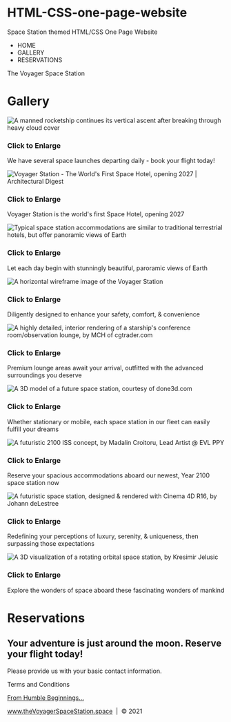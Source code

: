 # HTML-CSS-one-page-website
Space Station themed HTML/CSS One Page Website
<!DOCTYPE html>
<html>
<head>
  <title>The Voyager Space Station | Resort</title>
</head>
<body>
  <ul>
    <a href="#home"></a>
    <li>HOME</li><a href="#gallery"></a>
    <li>GALLERY</li><a href="#contact"></a>
    <li>RESERVATIONS</li>
  </ul>
  <p>The Voyager Space Station</p>
  <h1>Gallery</h1>
  <p><img src="./SSW_Images/SSW_Thumbs/thumbnail_1.jpg" alt="A manned rocketship continues its vertical ascent after breaking through heavy cloud cover"></p>
  <h3>Click to Enlarge</h3>
  <p>We have several space launches departing daily - book your flight today!</p>
  <p><img src="./SSW_Images/SSW_Thumbs/thumbnail_2.jpg" alt="Voyager Station - The World's First Space Hotel, opening 2027 | Architectural Digest"></p>
  <h3>Click to Enlarge</h3>
  <p>Voyager Station is the world's first Space Hotel, opening 2027</p>
  <p><img src="./SSW_Images/SSW_Thumbs/thumbnail_3.jpg" alt="Typical space station accommodations are similar to traditional terrestrial hotels, but offer panoramic views of Earth"></p>
  <h3>Click to Enlarge</h3>
  <p>Let each day begin with stunningly beautiful, paroramic views of Earth</p>
  <p><img src="./SSW_Images/SSW_Thumbs/thumbnail_4.jfif" alt="A horizontal wireframe image of the Voyager Station"></p>
  <h3>Click to Enlarge</h3>
  <p>Diligently designed to enhance your safety, comfort, & convenience</p>
  <p><img src="./SSW_Images/SSW_Thumbs/thumbnail_5.jpg" alt="A highly detailed, interior rendering of a starship's conference room/observation lounge, by MCH of cgtrader.com"></p>
  <h3>Click to Enlarge</h3>
  <p>Premium lounge areas await your arrival, outfitted with the advanced surroundings you deserve</p>
  <p><img src="./SSW_Images/SSW_Thumbs/thumbnail_6.jpg" alt="A 3D model of a future space station, courtesy of done3d.com"></p>
  <h3>Click to Enlarge</h3>
  <p>Whether stationary or mobile, each space station in our fleet can easily fulfill your dreams</p>
  <p><img src="./SSW_Images/SSW_Thumbs/thumbnail_7.jpg" alt="A futuristic 2100 ISS concept, by Madalin Croitoru, Lead Artist @ EVL PPY"></p>
  <h3>Click to Enlarge</h3>
  <p>Reserve your spacious accommodations aboard our newest, Year 2100 space station now</p>
  <p><img src="./SSW_Images/SSW_Thumbs/thumbnail_8.jpg" alt="A futuristic space station, designed &amp; rendered with Cinema 4D R16, by Johann deLestree"></p>
  <h3>Click to Enlarge</h3>
  <p>Redefining your perceptions of luxury, serenity, & uniqueness, then surpassing those expectations</p>
  <p><img src="./SSW_Images/SSW_Thumbs/thumbnail_9.jpg" alt="A 3D visualization of a rotating orbital space station, by Kresimir Jelusic"></p>
  <h3>Click to Enlarge</h3>
  <p>Explore the wonders of space aboard these fascinating wonders of mankind</p>
  <h1>Reservations</h1>
  <h2>Your adventure is just around the moon. Reserve your flight today!</h2>
  <p>Please provide us with your basic contact information.</p>
  <p>Terms and Conditions</p>
  <p><a href="https://theconversation.com/space-tourism-20-years-in-the-making-is-finally-ready-for-launch-159606?utm_medium=email&amp;utm_campaign=Saturday%20Newsletter%20%20May%201%202021%20-%201935718946&amp;utm_content=Saturday%20Newsletter%20%20May%201%202021%20-%201935718946+CID_1b0ff8a2f642c814f88f78e554e224a8&amp;utm_source=campaign_monitor_us&amp;utm_term=Space%20tourism%20%2020%20years%20in%20the%20making%20%20is%20finally%20ready%20for%20launch">From Humble Beginnings...</a></p><a href="#home">www.theVoyagerSpaceStation.space</a> &nbsp;|&nbsp; © 2021
</body>
</html>
